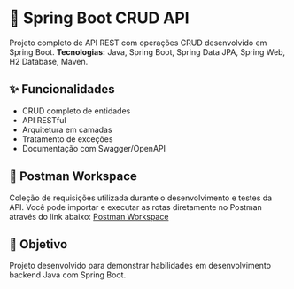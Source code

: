 # 🚀 Spring Boot CRUD API

Projeto completo de API REST com operações CRUD desenvolvido em Spring Boot.
**Tecnologias:** Java, Spring Boot, Spring Data JPA, Spring Web, H2 Database, Maven.

## ✨ Funcionalidades
- CRUD completo de entidades
- API RESTful
- Arquitetura em camadas
- Tratamento de exceções
- Documentação com Swagger/OpenAPI

## 🧰 Postman Workspace
Coleção de requisições utilizada durante o desenvolvimento e testes da API.
Você pode importar e executar as rotas diretamente no Postman através do link abaixo:
[Postman Workspace](https://red-station-3134838.postman.co/workspace/%C3%89der's-Workspace~4802ce4e-6c1b-4f0a-845a-9c50d7a563c3/collection/43884356-500d543a-fcc3-45a0-b295-d1e62c94acfc?action=share&creator=43884356)

## 🎯 Objetivo
Projeto desenvolvido para demonstrar habilidades em desenvolvimento backend Java com Spring Boot.